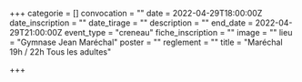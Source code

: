 +++
categorie = []
convocation = ""
date = 2022-04-29T18:00:00Z
date_inscription = ""
date_tirage = ""
description = ""
end_date = 2022-04-29T21:00:00Z
event_type = "creneau"
fiche_inscription = ""
image = ""
lieu = "Gymnase Jean Maréchal"
poster = ""
reglement = ""
title = "Maréchal 19h / 22h Tous les adultes"

+++
